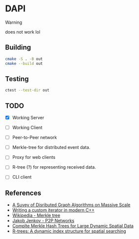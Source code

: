 # DAPI

>[!WARNING]
>does not work lol

## Building

```sh
cmake -S . -B out
cmake --build out
```

## Testing

```sh
ctest --test-dir out
```


## TODO

- [x] Working Server
- [ ] Working Client
- [ ] Peer-to-Peer network
- [ ] Merkle-tree for distributed event data.
- [ ] Proxy for web clients
- [ ] R-tree (?) for representing received data.
- [ ] CLI client


## References

- [A Suvey of Disributed Graph Algorithms on Massive Scale](https://arxiv.org/abs/2404.06037)
- [Writing a custom iterator in modern C++](https://www.internalpointers.com/post/writing-custom-iterators-modern-cpp)
- [Wikipedia - Merkle tree](https://en.wikipedia.org/wiki/Merkle_tree)
- [Jakob Jenkov - P2P Networks](https://leanpub.com/p2p-networks)
- [Complte Merkle Hash Trees for Large Dynamic Spatial Data](https://ieeexplore.ieee.org/document/9071394)
- [R-trees: A dynamic index structure for spatial searching](https://dl.acm.org/doi/10.1145/971697.602266)

